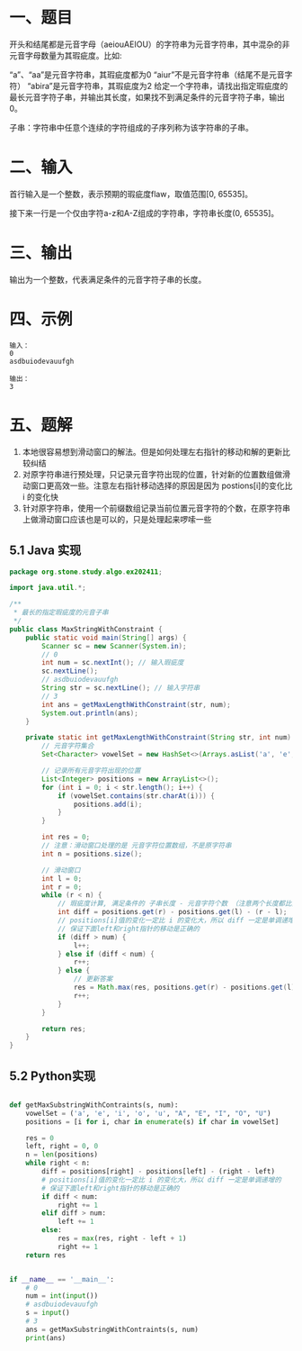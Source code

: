 # 一、题目

开头和结尾都是元音字母（aeiouAEIOU）的字符串为元音字符串，其中混杂的非元音字母数量为其瑕疵度。比如:

“a”、“aa”是元音字符串，其瑕疵度都为0
“aiur”不是元音字符串（结尾不是元音字符）
“abira”是元音字符串，其瑕疵度为2
给定一个字符串，请找出指定瑕疵度的最长元音字符子串，并输出其长度，如果找不到满足条件的元音字符子串，输出0。

子串：字符串中任意个连续的字符组成的子序列称为该字符串的子串。

# 二、输入

首行输入是一个整数，表示预期的瑕疵度flaw，取值范围[0, 65535]。

接下来一行是一个仅由字符a-z和A-Z组成的字符串，字符串长度(0, 65535]。


# 三、输出

输出为一个整数，代表满足条件的元音字符子串的长度。

# 四、示例
```
输入：
0
asdbuiodevauufgh

输出：
3
```

# 五、题解
1. 本地很容易想到滑动窗口的解法。但是如何处理左右指针的移动和解的更新比较纠结
2. 对原字符串进行预处理，只记录元音字符出现的位置，针对新的位置数组做滑动窗口更高效一些。注意左右指针移动选择的原因是因为 postions[i]的变化比 i 的变化快
3. 针对原字符串，使用一个前缀数组记录当前位置元音字符的个数，在原字符串上做滑动窗口应该也是可以的，只是处理起来啰嗦一些

## 5.1 Java 实现

```Java
package org.stone.study.algo.ex202411;

import java.util.*;

/**
 * 最长的指定瑕疵度的元音子串
 */
public class MaxStringWithConstraint {
    public static void main(String[] args) {
        Scanner sc = new Scanner(System.in);
        // 0
        int num = sc.nextInt(); // 输入瑕疵度
        sc.nextLine();
        // asdbuiodevauufgh
        String str = sc.nextLine(); // 输入字符串
        // 3
        int ans = getMaxLengthWithConstraint(str, num);
        System.out.println(ans);
    }

    private static int getMaxLengthWithConstraint(String str, int num) {
        // 元音字符集合
        Set<Character> vowelSet = new HashSet<>(Arrays.asList('a', 'e', 'i', 'o', 'u', 'A', 'E', 'I', 'O', 'U'));

        // 记录所有元音字符出现的位置
        List<Integer> positions = new ArrayList<>();
        for (int i = 0; i < str.length(); i++) {
            if (vowelSet.contains(str.charAt(i))) {
                positions.add(i);
            }
        }

        int res = 0;
        // 注意：滑动窗口处理的是 元音字符位置数组，不是原字符串
        int n = positions.size();

        // 滑动窗口
        int l = 0;
        int r = 0;
        while (r < n) {
            // 瑕疵度计算, 满足条件的 子串长度 - 元音字符个数 （注意两个长度都比实际值小 1，所有都不用写了）
            int diff = positions.get(r) - positions.get(l) - (r - l);
            // positions[i]值的变化一定比 i 的变化大，所以 diff 一定是单调递增的
            // 保证下面left和right指针的移动是正确的
            if (diff > num) {
                l++;
            } else if (diff < num) {
                r++;
            } else {
                // 更新答案
                res = Math.max(res, positions.get(r) - positions.get(l) + 1);
                r++;
            }
        }

        return res;
    }
}
```

## 5.2 Python实现

```Python

def getMaxSubstringWithContraints(s, num):
    vowelSet = ('a', 'e', 'i', 'o', 'u', "A", "E", "I", "O", "U")
    positions = [i for i, char in enumerate(s) if char in vowelSet]

    res = 0
    left, right = 0, 0
    n = len(positions)
    while right < n:
        diff = positions[right] - positions[left] - (right - left)
        # positions[i]值的变化一定比 i 的变化大，所以 diff 一定是单调递增的
        # 保证下面left和right指针的移动是正确的
        if diff < num:
            right += 1
        elif diff > num:
            left += 1
        else:
            res = max(res, right - left + 1)
            right += 1
    return res


if __name__ == '__main__':
    # 0
    num = int(input())
    # asdbuiodevauufgh
    s = input()
    # 3
    ans = getMaxSubstringWithContraints(s, num) 
    print(ans)
```